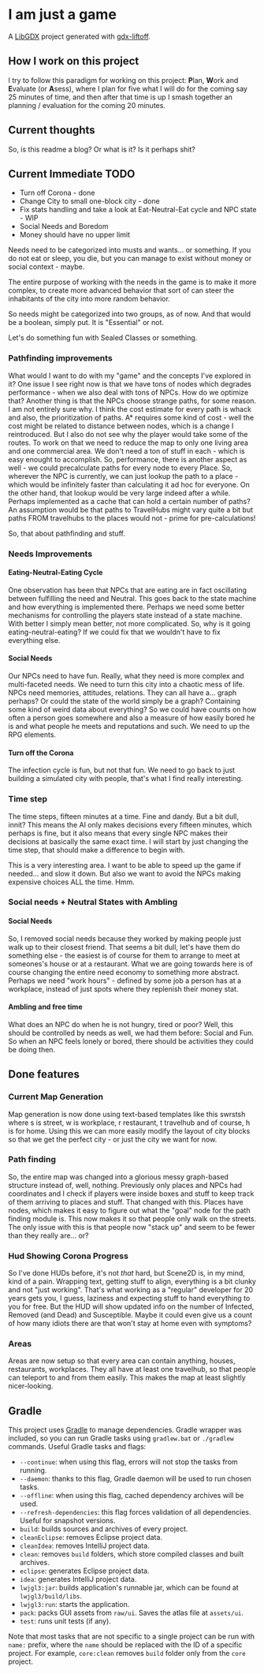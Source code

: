 # I am just a game

A [LibGDX](http://libgdx.badlogicgames.com/) project generated with [gdx-liftoff](https://github.com/tommyettinger/gdx-liftoff).

## How I work on this project

I try to follow this paradigm for working on this project: **P**lan, **W**ork and **E**valuate (or **A**sess), where I plan for five what I will do for the coming say 25 minutes of time, and then after that time is up I smash together an planning / evaluation for the coming 20 minutes.

## Current thoughts

So, is this readme a blog? Or what is it? Is it perhaps shit?

## Current Immediate TODO
* Turn off Corona - done
* Change City to small one-block city - done
* Fix stats handling and take a look at Eat-Neutral-Eat cycle and NPC state - WIP
* Social Needs and Boredom
* Money should have no upper limit

Needs need to be categorized into musts and wants... or something. If you do not eat or sleep, you die, but you can manage to exist without money or social context - maybe. 

The entire purpose of working with the needs in the game is to make it more complex, to create more advanced behavior that sort of can steer the inhabitants of the city into more random behavior.

So needs might be categorized into two groups, as of now. And that would be a boolean, simply put. It is "Essential" or not.

Let's do something fun with Sealed Classes or something.

### Pathfinding improvements
What would I want to do with my "game" and the concepts I've explored in it? One issue I see right now is that we have tons of nodes which degrades performance - when we also deal with tons of NPCs. How do we optimize that? Another thing is that the NPCs choose strange paths, for some reason. I am not entirely sure why. I think the cost estimate for every path is whack and also, the prioritization of paths. A* requires some kind of cost - well the cost might be related to distance between nodes, which is a change I reintroduced. But I also do not see why the player would take some of the routes. To work on that we need to reduce the map to only one living area and one commercial area. We don't need a ton of stuff in each - which is easy enought to accomplish. So, performance, there is another aspect as well - we could precalculate paths for every node to every Place. So, wherever the NPC is currently, we can just lookup the path to a place - which would be infinitely faster than calculating it ad hoc for everyone. On the other hand, that lookup would be very large indeed after a while. Perhaps implemented as a cache that can hold a certain number of paths? An assumption would be that paths to TravelHubs might vary quite a bit but paths FROM travelhubs to the places would not - prime for pre-calculations!

So, that about pathfinding and stuff. 

### Needs Improvements
#### Eating-Neutral-Eating Cycle
One observation has been that NPCs that are eating are in fact oscillating between fulfilling the need and Neutral. This goes back to the state machine and how everything is implemented there. Perhaps we need some better mechanisms for controlling the players state instead of a state machine. With better I simply mean better, not more complicated. So, why is it going eating-neutral-eating? If we could fix that we wouldn't have to fix everything else. 
#### Social Needs
Our NPCs need to have fun. Really, what they need is more complex and multi-faceted needs. We need to turn this city into a chaotic mess of life. NPCs need memories, attitudes, relations. They can all have a... graph perhaps? Or could the state of the world simply be a graph? Containing some kind of weird data about everything? So we could have counts on how often a person goes somewhere and also a measure of how easily bored he is and what people he meets and reputations and such. We need to up the RPG elements. 
#### Turn off the Corona
The infection cycle is fun, but not that fun. We need to go back to just building a simulated city with people, that's what I find really interesting.

### Time step
The time steps, fifteen minutes at a time. Fine and dandy. But a bit dull, innit? This means the AI only makes decisions every fifteen minutes, which perhaps is fine, but it also means that every single NPC makes their decisions at basically the same exact time. I will start by just changing the time step, that should make a difference to begin with. 

This is a very interesting area. I want to be able to speed up the game if needed... and slow it down. But also we want to avoid the NPCs making expensive choices ALL the time. Hmm.

### Social needs + Neutral States with Ambling
#### Social Needs
So, I removed social needs because they worked by making people just walk up to their closest friend. That seems a bit dull, let's have them do something else - the easiest is of course for them to arrange to meet at someones's house or at a restaurant. What we are going towards here is of course changing the entire need economy to something more abstract. Perhaps we need "work hours" - defined by some job a person has at a workplace, instead of just spots where they replenish their money stat.
#### Ambling and free time
What does an NPC do when he is not hungry, tired or poor? Well, this should be controlled by needs as well, we had them before: Social and Fun. So when an NPC feels lonely or bored, there should be activities they could be doing then. 

## Done features
### Current Map Generation
Map generation is now done using text-based templates like this swrstsh where s is street, w is workplace, r restaurant, t travelhub and of course, h is for home. Using this we can more easily modify the layout of city blocks so that we get the perfect city - or just the city we want for now.

### Path finding

So, the entire map was changed into a glorious messy graph-based structure instead of, well, nothing. Previously only places and NPCs had coordinates and I check if players were inside boxes and stuff to keep track of them arriving to places and stuff. That changed with this. Places have nodes, which makes it easy to figure out what the "goal" node for the path finding module is. This now makes it so that people only walk on the streets. The only issue with this is that people now "stack up" and seem to be fewer than they really are... or?

### Hud Showing Corona Progress

So I've done HUDs before, it's not *that* hard, but Scene2D is, in my mind, kind of a pain. Wrapping text, getting stuff to align, everything is a bit clunky and not "just working". That's what working as a "regular" developer for 20 years gets you, I guess, laziness and expecting stuff to hand everything to you for free. But the HUD will show updated info on the number of Infected, Removed (and Dead) and Susceptible. Maybe it could even give us a count of how many idiots there are that won't stay at home even with symptoms?

### Areas
Areas are now setup so that every area can contain anything, houses, restaurants, workplaces. They all have at least one travelhub, so that people can teleport to and from them easily. This makes the map at least slightly nicer-looking.



## Gradle

This project uses [Gradle](http://gradle.org/) to manage dependencies. Gradle wrapper was included, so you can run Gradle tasks using `gradlew.bat` or `./gradlew` commands. Useful Gradle tasks and flags:

- `--continue`: when using this flag, errors will not stop the tasks from running.
- `--daemon`: thanks to this flag, Gradle daemon will be used to run chosen tasks.
- `--offline`: when using this flag, cached dependency archives will be used.
- `--refresh-dependencies`: this flag forces validation of all dependencies. Useful for snapshot versions.
- `build`: builds sources and archives of every project.
- `cleanEclipse`: removes Eclipse project data.
- `cleanIdea`: removes IntelliJ project data.
- `clean`: removes `build` folders, which store compiled classes and built archives.
- `eclipse`: generates Eclipse project data.
- `idea`: generates IntelliJ project data.
- `lwjgl3:jar`: builds application's runnable jar, which can be found at `lwjgl3/build/libs`.
- `lwjgl3:run`: starts the application.
- `pack`: packs GUI assets from `raw/ui`. Saves the atlas file at `assets/ui`.
- `test`: runs unit tests (if any).

Note that most tasks that are not specific to a single project can be run with `name:` prefix, where the `name` should be replaced with the ID of a specific project.
For example, `core:clean` removes `build` folder only from the `core` project.
